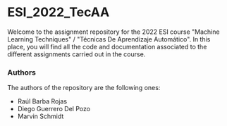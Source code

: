 # ESI_2022_TecAA

Welcome to the assignment repository for the 2022 ESI course "Machine Learning Techniques" / "Técnicas De Aprendizaje Automático". In this place, you will find all the code and documentation associated to the different assignments carried out in the course. 

### Authors

The authors of the repository are the following ones:
- Raúl Barba Rojas
- Diego Guerrero Del Pozo
- Marvin Schmidt
